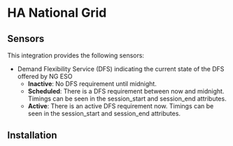 # HA National Grid

## Sensors
This integration provides the following sensors:
- Demand Flexibility Service (DFS) indicating the current state of the DFS offered by NG ESO
  - **Inactive**: No DFS requirement until midnight.
  - **Scheduled**: There is a DFS requirement between now and midnight. Timings can be seen in the session_start and session_end attributes.
  - **Active**: There is an active DFS requirement now. Timings can be seen in the session_start and session_end attributes.

## Installation